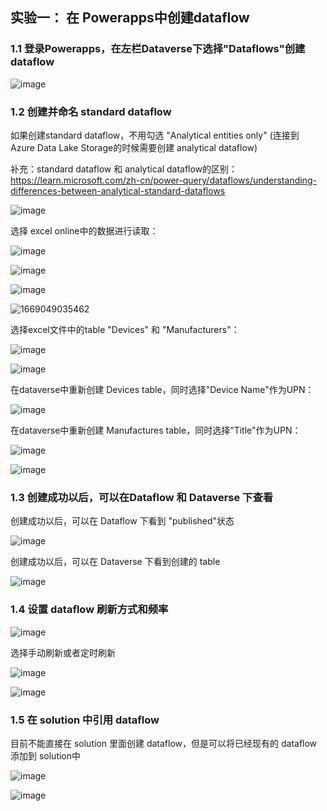 
## 实验一： 在 Powerapps中创建dataflow

### 1.1 登录Powerapps，在左栏Dataverse下选择"Dataflows"创建dataflow

![image](https://user-images.githubusercontent.com/34478391/203108488-48ed10a4-c536-4090-92e8-7515766f5be2.png)
### 1.2 创建并命名 standard dataflow

如果创建standard dataflow，不用勾选 "Analytical entities only" (连接到 Azure Data Lake Storage的时候需要创建 analytical dataflow)

补充：standard dataflow 和 analytical dataflow的区别： https://learn.microsoft.com/zh-cn/power-query/dataflows/understanding-differences-between-analytical-standard-dataflows

![image](https://user-images.githubusercontent.com/34478391/203109869-db255872-6e0c-42c0-858d-a23a7db85ca2.png)

选择 excel online中的数据进行读取：

![image](https://user-images.githubusercontent.com/34478391/203111052-feb64066-4a6e-4aea-adfb-32a50cc5e913.png)

![image](https://user-images.githubusercontent.com/34478391/203111143-d3236495-ba78-439e-b9e9-52bb1b7398fd.png)

![image](https://user-images.githubusercontent.com/34478391/203111218-762fa5c1-75d4-41f1-b3f7-222d57baec25.png)

![1669049035462](https://user-images.githubusercontent.com/34478391/203111940-da85748e-c71c-4426-992e-1bea2f005730.jpg)

选择excel文件中的table "Devices" 和 "Manufacturers"：

![image](https://user-images.githubusercontent.com/34478391/203112381-824f3bcf-1c1a-4066-a191-4b658707adbd.png)

![image](https://user-images.githubusercontent.com/34478391/203112805-3b7b283c-7c90-440a-aafc-02fbae95670a.png)

在dataverse中重新创建 Devices table，同时选择"Device Name"作为UPN：

![image](https://user-images.githubusercontent.com/34478391/203114387-a237fc2a-3782-493c-93f4-248bffefaa28.png)

在dataverse中重新创建 Manufactures table，同时选择"Title"作为UPN：

![image](https://user-images.githubusercontent.com/34478391/203114531-19249510-667d-4942-9b68-400e9b1265df.png)

![image](https://user-images.githubusercontent.com/34478391/203114620-95f65161-4371-49c2-8c71-9565c46fbf30.png)

### 1.3 创建成功以后，可以在Dataflow 和 Dataverse 下查看

创建成功以后，可以在 Dataflow 下看到 "published"状态

![image](https://user-images.githubusercontent.com/34478391/203115458-1cbbbe27-96a4-4646-b5c3-210dc427629e.png)

创建成功以后，可以在 Dataverse 下看到创建的 table

![image](https://user-images.githubusercontent.com/34478391/203116360-d267066f-0a0f-4253-9559-a68b74d24dd5.png)

### 1.4 设置 dataflow 刷新方式和频率

![image](https://user-images.githubusercontent.com/34478391/203118847-e489c4b0-b560-4f53-b780-a76a18595cbc.png)

选择手动刷新或者定时刷新

![image](https://user-images.githubusercontent.com/34478391/203118944-7a43a0c3-fd24-499d-b573-2c00d8965628.png)

![image](https://user-images.githubusercontent.com/34478391/203119003-1bd9acd3-4678-4ae6-b435-1a3f9eaa86c8.png)


### 1.5 在 solution 中引用 dataflow

目前不能直接在 solution 里面创建 dataflow，但是可以将已经现有的 dataflow 添加到 solution中

![image](https://user-images.githubusercontent.com/34478391/203118260-759915d0-2561-4074-a457-5c46d74197fa.png)

![image](https://user-images.githubusercontent.com/34478391/203118354-2345b54e-ffff-41a9-a999-165e583929f3.png)

